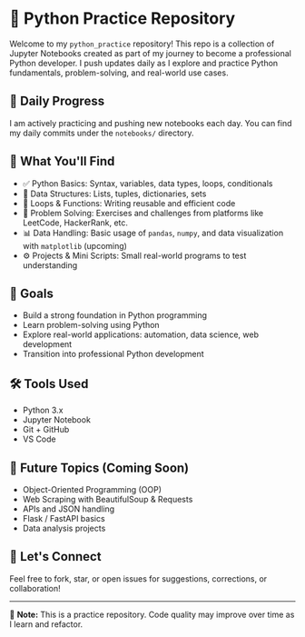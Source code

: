 # 🐍 Python Practice Repository

Welcome to my `python_practice` repository! This repo is a collection of Jupyter Notebooks created as part of my journey to become a professional Python developer. I push updates daily as I explore and practice Python fundamentals, problem-solving, and real-world use cases.

## 📅 Daily Progress

I am actively practicing and pushing new notebooks each day. You can find my daily commits under the `notebooks/` directory.

## 🧠 What You'll Find

- ✅ Python Basics: Syntax, variables, data types, loops, conditionals
- 🧮 Data Structures: Lists, tuples, dictionaries, sets
- 🔁 Loops & Functions: Writing reusable and efficient code
- 🧩 Problem Solving: Exercises and challenges from platforms like LeetCode, HackerRank, etc.
- 📊 Data Handling: Basic usage of `pandas`, `numpy`, and data visualization with `matplotlib` (upcoming)
- ⚙️ Projects & Mini Scripts: Small real-world programs to test understanding

## 🚀 Goals

- Build a strong foundation in Python programming
- Learn problem-solving using Python
- Explore real-world applications: automation, data science, web development
- Transition into professional Python development

## 🛠️ Tools Used

- Python 3.x
- Jupyter Notebook
- Git + GitHub
- VS Code

## 🌱 Future Topics (Coming Soon)

- Object-Oriented Programming (OOP)
- Web Scraping with BeautifulSoup & Requests
- APIs and JSON handling
- Flask / FastAPI basics
- Data analysis projects

## 🤝 Let's Connect

Feel free to fork, star, or open issues for suggestions, corrections, or collaboration!

---

📌 **Note:** This is a practice repository. Code quality may improve over time as I learn and refactor.
